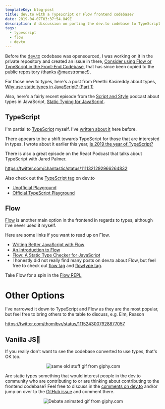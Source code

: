 ```yaml
---
templateKey: blog-post
title: dev.to with a TypeScript or Flow frontend codebase?
date: 2019-04-07T03:37:54.849Z
description: A discussion on porting the dev.to codebase to TypeScript or Flow
tags:
  - typescript
  - flow
  - devto
---
```


Before the [dev.to](https://dev.to) codebase was opensourced, I was working on it in the private repository and created an issue in there, [Consider using Flow or TypeScript in the Front-End Codebase](https://github.com/thepracticaldev/dev.to/issues/383#issue-351630725), that has since been copied to the public repository (thanks [@maestromac](https://dev.to/maestromac)!).

For those new to types, here's a post from Preethi Kasireddy about types, [Why use static types in JavaScript? (Part 1)](https://dev.to/iampeekay/why-use-static-types-in-javascript-part-1)

Also, here's a fairly recent episode from the [Script and Style](https://scriptandstyle.com) podcast about types in JavaScript, [Static Typing for JavaScript](https://scriptandstyle.com/4d5e9839).

## TypeScript

I'm partial to [TypeScript](https://www.typescriptlang.org) myself. I've [written about it](https://www.iamdeveloper.com/blog/2017-10-07-consider-using-typescript/) here before.

There appears to be a shift towards TypeScript for those that are interested in types. I wrote about it earlier this year, [Is 2019 the year of TypeScript?](https://www.iamdeveloper.com/blog/2019-01-19-is-2019-the-year-of-typescript/)

There is also a great episode on the React Podcast that talks about TypeScript with Jared Palmer.

https://twitter.com/chantastic/status/1111321292966264832

Also check out the [TypeScript tag](https://dev.to/t/typescript) on dev.to

* [Unofficial Playground](https://www.iamdeveloper.com/blog/2019-02-25-an-enhanced-typescript-playground/)
* [Official TypeScript Playground](https://www.typescriptlang.org/play/)

## Flow

[Flow](https://flow.org/) is another main option in the frontend in regards to types, although I've never used it myself. 

Here are some links if you want to read up on Flow.

-   [Writing Better JavaScript with Flow](https://www.sitepoint.com/writing-better-javascript-with-flow)
-   [An Introduction to Flow](https://pusher.com/sessions/meetup/js-monthly-london/flow)
-   [Flow: A Static Type Checker for JavaScript](https://dzone.com/articles/flow-a-static-type-checker-for-javascript)
-   I honestly did not really find many posts on dev.to about Flow, but feel free to check out [flow tag](https://dev.to/t/flow) and [flowtype tag](https://dev.to/t/flowtype).

Take Flow for a spin in the [Flow REPL](https://flow.org/try/)

# Other Options

I've narrowed it down to TypeScript and Flow as they are the most popular, but feel free to bring others to the table to discuss, e.g. Elm, Reason

https://twitter.com/thomlbvr/status/1115243007928877057

## Vanilla JS🍦

If you really don't want to see the codebase converted to use types, that's OK too.

<center>

![same old stuff gif from giphy.com](https://media.giphy.com/media/xT5LMOwBto9xvEC3nO/giphy.gif)

</center>

Are static types something that would interest people in the dev.to community who are contributing to or are thinking about contributing to the frontend codebase? Feel free to discuss in the [comments on dev.to](https://dev.to/nickytonline/dev-to-with-a-typescript-or-flow-frontend-codebase-1n33#comments) and/or jump on over to the [GitHub issue](https://github.com/thepracticaldev/dev.to/issues/383#issue-351630725) and comment there.

<center>

![Debate animated gif from giphy.com](https://media.giphy.com/media/Wv493An4dA0xi/giphy.gif)

</center>
